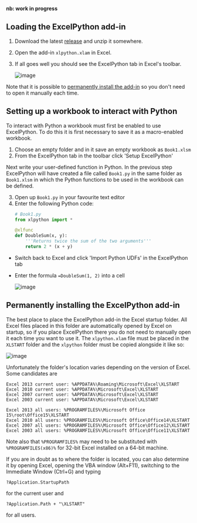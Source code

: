 **nb: work in progress**

## Loading the ExcelPython add-in

1. Download the latest [release](https://github.com/ericremoreynolds/excelpython/releases) and unzip it somewhere.
2. Open the add-in `xlpython.xlam` in Excel.
3. If all goes well you should see the ExcelPython tab in Excel's toolbar.

    ![image](https://cloud.githubusercontent.com/assets/5197585/3917034/3623f40a-2385-11e4-9754-5e3b924e38a9.png)

Note that it is possible to [permanently install the add-in](#permanently-installing-the-excelpython-add-in) so you don't need to open it manually each time.

## Setting up a workbook to interact with Python

To interact with Python a workbook must first be enabled to use ExcelPython. To do this it is first necessary to save it as a macro-enabled workbook.

1. Choose an empty folder and in it save an empty workbook as `Book1.xlsm`
2. From the ExcelPython tab in the toolbar click 'Setup ExcelPython'

Next write your user-defined function in Python. In the previous step ExcelPython will have created a file called `Book1.py` in the same folder as `Book1.xlsm` in which the Python functions to be used in the workbook can be defined. 

3. Open up `Book1.py` in your favourite text editor
4. Enter the following Python code:
    ```python
    # Book1.py
    from xlpython import *
    
    @xlfunc
    def DoubleSum(x, y):
    	'''Returns twice the sum of the two arguments'''
    	return 2 * (x + y)
    ```
* Switch back to Excel and click 'Import Python UDFs' in the ExcelPython tab
* Enter the formula `=DoubleSum(1, 2)` into a cell

    ![image](https://cloud.githubusercontent.com/assets/5197585/3917596/e5365b3c-238e-11e4-8bce-0d97caceca2e.png)

## Permanently installing the ExcelPython add-in

The best place to place the ExcelPython add-in the Excel startup folder. All Excel files placed in this folder are automatically opened by Excel on startup, so if you place ExcelPython there you do not need to manually open it each time you want to use it. The `xlpython.xlam` file must be placed in the `XLSTART` folder and the `xlpython` folder must be copied alongside it like so:

![image](https://cloud.githubusercontent.com/assets/5197585/3917303/0ef6b35e-238a-11e4-9017-ab8cdb74719d.png)

Unfortunately the folder's location varies depending on the version of Excel. Some candidates are

    Excel 2013 current user: %APPDATA%\Roaming\Microsoft\Excel\XLSTART
    Excel 2010 current user: %APPDATA%\Microsoft\Excel\XLSTART
    Excel 2007 current user: %APPDATA%\Microsoft\Excel\XLSTART
    Excel 2003 current user: %APPDATA%\Microsoft\Excel\XLSTART

    Excel 2013 all users: %PROGRAMFILES%\Microsoft Office 15\root\Office15\XLSTART
    Excel 2010 all users: %PROGRAMFILES%\Microsoft Office\Office14\XLSTART
    Excel 2007 all users: %PROGRAMFILES%\Microsoft Office\Office12\XLSTART
    Excel 2003 all users: %PROGRAMFILES%\Microsoft Office\Office11\XLSTART
    
Note also that `%PROGRAMFILES%` may need to be substituted with `%PROGRAMFILES(x86)%` for 32-bit Excel installed on a 64-bit machine.

If you are in doubt as to where the folder is located, you can also determine it by opening Excel, opening the VBA window (Alt+F11), switching to the Immediate Window (Ctrl+G) and typing

    ?Application.StartupPath

for the current user and

    ?Application.Path + "\XLSTART"
    
for all users.
